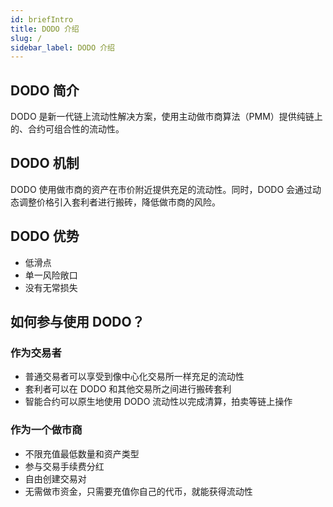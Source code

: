 ```yaml
---
id: briefIntro
title: DODO 介绍
slug: /
sidebar_label: DODO 介绍
---
```


## DODO 简介

DODO 是新一代链上流动性解决方案，使用主动做市商算法（PMM）提供纯链上的、合约可组合性的流动性。

## DODO 机制

DODO 使用做市商的资产在市价附近提供充足的流动性。同时，DODO 会通过动态调整价格引入套利者进行搬砖，降低做市商的风险。

## DODO 优势

- 低滑点
- 单一风险敞口
- 没有无常损失

## 如何参与使用 DODO？

### 作为交易者

- 普通交易者可以享受到像中心化交易所一样充足的流动性
- 套利者可以在 DODO 和其他交易所之间进行搬砖套利
- 智能合约可以原生地使用 DODO 流动性以完成清算，拍卖等链上操作

### 作为一个做市商

- 不限充值最低数量和资产类型
- 参与交易手续费分红
- 自由创建交易对
- 无需做市资金，只需要充值你自己的代币，就能获得流动性

